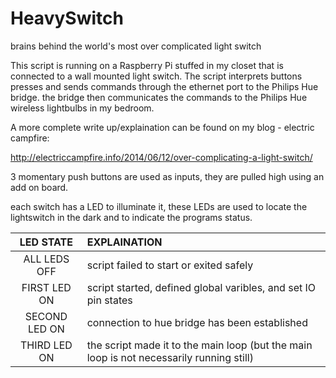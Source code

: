 HeavySwitch
===========

brains behind the world's most over complicated light switch

This script is running on a Raspberry Pi stuffed in my closet that is connected to a wall mounted light switch. The script interprets buttons presses and sends commands through the ethernet port to the Philips Hue bridge. the bridge then communicates the commands to the Philips Hue wireless lightbulbs in my bedroom.

A more complete write up/explaination can be found on my blog - electric campfire:

http://electriccampfire.info/2014/06/12/over-complicating-a-light-switch/

3 momentary push buttons are used as inputs, they are pulled high using an add on board.

each switch has a LED to illuminate it, these LEDs are used to locate the lightswitch in the dark and to indicate the programs status.

| LED STATE | EXPLAINATION |
| :---------: | :------------ |
| ALL LEDS OFF | script failed to start or exited safely |
| FIRST LED ON | script started, defined global varibles, and set IO pin states |
| SECOND LED ON | connection to hue bridge has been established |
| THIRD LED ON | the script made it to the main loop (but the main loop is not necessarily running still) |

